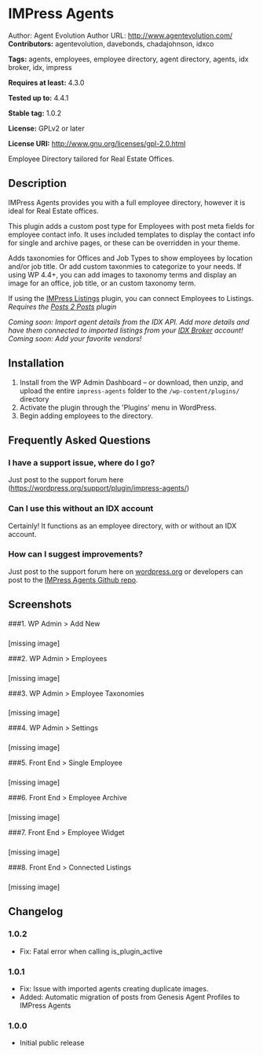 # IMPress Agents #
Author: Agent Evolution
Author URL: http://www.agentevolution.com/
**Contributors:** agentevolution, davebonds, chadajohnson, idxco

**Tags:** agents, employees, employee directory, agent directory, agents, idx broker, idx, impress

**Requires at least:** 4.3.0

**Tested up to:** 4.4.1

**Stable tag:** 1.0.2

**License:** GPLv2 or later

**License URI:** http://www.gnu.org/licenses/gpl-2.0.html


Employee Directory tailored for Real Estate Offices.

## Description ##

IMPress Agents provides you with a full employee directory, however it is ideal for Real Estate offices.

This plugin adds a custom post type for Employees with post meta fields for employee contact info. It uses included templates to display the contact info for single and archive pages, or these can be overridden in your theme.

Adds taxonomies for Offices and Job Types to show employees by location and/or job title. Or add custom taxonmies to categorize to your needs. If using WP 4.4+, you can add images to taxonomy terms and display an image for an office, job title, or an custom taxonomy term.

If using the [IMPress Listings](https://wordpress.org/plugins/wp-listings/) plugin, you can connect Employees to Listings. *Requires the [Posts 2 Posts](https://wordpress.org/plugins/posts-to-posts/) plugin*

*Coming soon: Import agent details from the IDX API. Add more details and have them connected to imported listings from your [IDX Broker](http://www.idxbroker.com/) account!*
*Coming soon: Add your favorite vendors!*

## Installation ##

1. Install from the WP Admin Dashboard – or download, then unzip, and upload the entire `impress-agents` folder to the `/wp-content/plugins/` directory
2. Activate the plugin through the 'Plugins' menu in WordPress.
3. Begin adding employees to the directory.

## Frequently Asked Questions ##

### I have a support issue, where do I go? ###
Just post to the support forum here (https://wordpress.org/support/plugin/impress-agents/)

### Can I use this without an IDX account ###
Certainly! It functions as an employee directory, with or without an IDX account.

### How can I suggest improvements? ###
Just post to the support forum here on [wordpress.org](https://wordpress.org/support/plugin/impress-agents/) or developers can post to the [IMPress Agents Github repo](https://github.com/agentevolution/impress-agents).

## Screenshots ##

###1. WP Admin > Add New
###
[missing image]


###2. WP Admin > Employees
###
[missing image]


###3. WP Admin > Employee Taxonomies
###
[missing image]


###4. WP Admin > Settings
###
[missing image]


###5. Front End > Single Employee
###
[missing image]


###6. Front End > Employee Archive
###
[missing image]


###7. Front End > Employee Widget
###
[missing image]


###8. Front End > Connected Listings
###
[missing image]


## Changelog ##

### 1.0.2 ###
* Fix: Fatal error when calling is_plugin_active

### 1.0.1 ###
* Fix: Issue with imported agents creating duplicate images.
* Added: Automatic migration of posts from Genesis Agent Profiles to IMPress Agents

### 1.0.0 ###
* Initial public release

